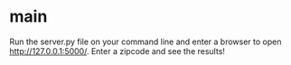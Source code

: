 # main

Run the server.py file on your command line and enter a browser to open http://127.0.0.1:5000/. Enter a zipcode and see the results!
